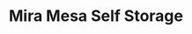 ---
title: "Mira Mesa Self Storage"
url: /san-diego/mira-mesa-self-storage/
shop: storage rental
---